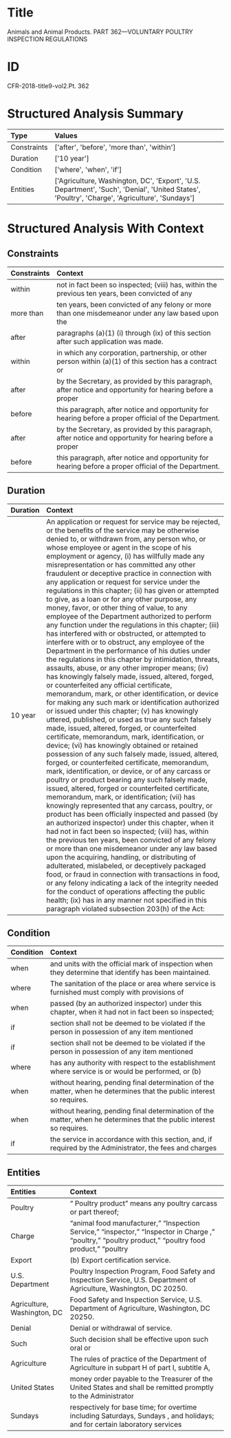 # Title

 Animals and Animal Products. PART 362—VOLUNTARY POULTRY INSPECTION REGULATIONS


# ID

 CFR-2018-title9-vol2.Pt. 362


# Structured Analysis Summary

| Type        | Values                                                                                                                                         |
|:------------|:-----------------------------------------------------------------------------------------------------------------------------------------------|
| Constraints | ['after', 'before', 'more than', 'within']                                                                                                     |
| Duration    | ['10 year']                                                                                                                                    |
| Condition   | ['where', 'when', 'if']                                                                                                                        |
| Entities    | ['Agriculture, Washington, DC', 'Export', 'U.S. Department', 'Such', 'Denial', 'United States', 'Poultry', 'Charge', 'Agriculture', 'Sundays'] |


# Structured Analysis With Context

 


## Constraints

| Constraints   | Context                                                                                                   |
|:--------------|:----------------------------------------------------------------------------------------------------------|
| within        | not in fact been so inspected; (viii) has, within the previous ten years, been convicted of any           |
| more than     | ten years, been convicted of any felony or more than one misdemeanor under any law based upon the         |
| after         | paragraphs (a)(1) (i) through (ix) of this section after  such application was made.                      |
| within        | in which any corporation, partnership, or other person within (a)(1) of this section has a contract or    |
| after         | by the Secretary, as provided by this paragraph, after notice and opportunity for hearing before a proper |
| before        | this paragraph, after notice and opportunity for hearing before  a proper official of the Department.     |
| after         | by the Secretary, as provided by this paragraph, after notice and opportunity for hearing before a proper |
| before        | this paragraph, after notice and opportunity for hearing before  a proper official of the Department.     |


## Duration

| Duration   | Context                                                                                                                                                                                                                                                                                                                                                                                                                                                                                                                                                                                                                                                                                                                                                                                                                                                                                                                                                                                                                                                                                                                                                                                                                                                                                                                                                                                                                                                                                                                                                                                                                                                                                                                                                                                                                                                                                                                                                                                                                                                                                                                                                                                                                                                                                                                                                                                                                                    |
|:-----------|:-------------------------------------------------------------------------------------------------------------------------------------------------------------------------------------------------------------------------------------------------------------------------------------------------------------------------------------------------------------------------------------------------------------------------------------------------------------------------------------------------------------------------------------------------------------------------------------------------------------------------------------------------------------------------------------------------------------------------------------------------------------------------------------------------------------------------------------------------------------------------------------------------------------------------------------------------------------------------------------------------------------------------------------------------------------------------------------------------------------------------------------------------------------------------------------------------------------------------------------------------------------------------------------------------------------------------------------------------------------------------------------------------------------------------------------------------------------------------------------------------------------------------------------------------------------------------------------------------------------------------------------------------------------------------------------------------------------------------------------------------------------------------------------------------------------------------------------------------------------------------------------------------------------------------------------------------------------------------------------------------------------------------------------------------------------------------------------------------------------------------------------------------------------------------------------------------------------------------------------------------------------------------------------------------------------------------------------------------------------------------------------------------------------------------------------------|
| 10 year    | An application or request for service may be rejected, or the benefits of the service may be otherwise denied to, or withdrawn from, any person who, or whose employee or agent in the scope of his employment or agency, (i) has willfully made any misrepresentation or has committed any other fraudulent or deceptive practice in connection with any application or request for service under the regulations in this chapter; (ii) has given or attempted to give, as a loan or for any other purpose, any money, favor, or other thing of value, to any employee of the Department authorized to perform any function under the regulations in this chapter; (iii) has interfered with or obstructed, or attempted to interfere with or to obstruct, any employee of the Department in the performance of his duties under the regulations in this chapter by intimidation, threats, assaults, abuse, or any other improper means; (iv) has knowingly falsely made, issued, altered, forged, or counterfeited any official certificate, memorandum, mark, or other identification, or device for making any such mark or identification authorized or issued under this chapter; (v) has knowingly uttered, published, or used as true any such falsely made, issued, altered, forged, or counterfeited certificate, memorandum, mark, identification, or device; (vi) has knowingly obtained or retained possession of any such falsely made, issued, altered, forged, or counterfeited certificate, memorandum, mark, identification, or device, or of any carcass or poultry or product bearing any such falsely made, issued, altered, forged or counterfeited certificate, memorandum, mark, or identification; (vii) has knowingly represented that any carcass, poultry, or product has been officially inspected and passed (by an authorized inspector) under this chapter, when it had not in fact been so inspected; (viii) has, within the previous ten years, been convicted of any felony or more than one misdemeanor under any law based upon the acquiring, handling, or distributing of adulterated, mislabeled, or deceptively packaged food, or fraud in connection with transactions in food, or any felony indicating a lack of the integrity needed for the conduct of operations affecting the public health; (ix) has in any manner not specified in this paragraph violated subsection 203(h) of the Act: |


## Condition

| Condition   | Context                                                                                                               |
|:------------|:----------------------------------------------------------------------------------------------------------------------|
| when        | and units with the official mark of inspection when  they determine that identify has been maintained.                |
| where       | The sanitation of the place or area  where service is furnished must comply with provisions of                        |
| when        | passed (by an authorized inspector) under this chapter, when it had not in fact been so inspected;                    |
| if          | section shall not be deemed to be violated if the person in possession of any item mentioned                          |
| if          | section shall not be deemed to be violated if the person in possession of any item mentioned                          |
| where       | has any authority with respect to the establishment where service is or would be performed, or (b)                    |
| when        | without hearing, pending final determination of the matter, when  he determines that the public interest so requires. |
| when        | without hearing, pending final determination of the matter, when  he determines that the public interest so requires. |
| if          | the service in accordance with this section, and, if required by the Administrator, the fees and charges              |


## Entities

| Entities                    | Context                                                                                                                                                                                                                                         |
|:----------------------------|:------------------------------------------------------------------------------------------------------------------------------------------------------------------------------------------------------------------------------------------------|
| Poultry                     | &#8220; Poultry product&#8221; means any poultry carcass or part thereof;                                                                                                                                                                       |
| Charge                      | &#8220;animal food manufacturer,&#8221; &#8220;Inspection Service,&#8221; &#8220;inspector,&#8221; &#8220;Inspector in Charge ,&#8221; &#8220;poultry,&#8221; &#8220;poultry product,&#8221; &#8220;poultry food product,&#8221; &#8220;poultry |
| Export                      | (b)  Export  certification service.                                                                                                                                                                                                             |
| U.S. Department             | Poultry Inspection Program, Food Safety and Inspection Service, U.S. Department  of Agriculture, Washington, DC 20250.                                                                                                                          |
| Agriculture, Washington, DC | Food Safety and Inspection Service, U.S. Department of Agriculture, Washington, DC  20250.                                                                                                                                                      |
| Denial                      | Denial  or withdrawal of service.                                                                                                                                                                                                               |
| Such                        | Such decision shall be effective upon such oral or                                                                                                                                                                                              |
| Agriculture                 | The rules of practice of the Department of  Agriculture in subpart H of part I, subtitle A,                                                                                                                                                     |
| United States               | money order payable to the Treasurer of the United States and shall be remitted promptly to the Administrator                                                                                                                                   |
| Sundays                     | respectively for base time; for overtime including Saturdays, Sundays , and holidays; and for certain laboratory services                                                                                                                       |


